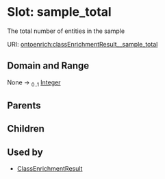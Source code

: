 
# Slot: sample_total


The total number of entities in the sample

URI: [ontoenrich:classEnrichmentResult__sample_total](https://w3id.org/oak/class-enrichment/classEnrichmentResult__sample_total)


## Domain and Range

None &#8594;  <sub>0..1</sub> [Integer](types/Integer.md)

## Parents


## Children


## Used by

 * [ClassEnrichmentResult](ClassEnrichmentResult.md)
